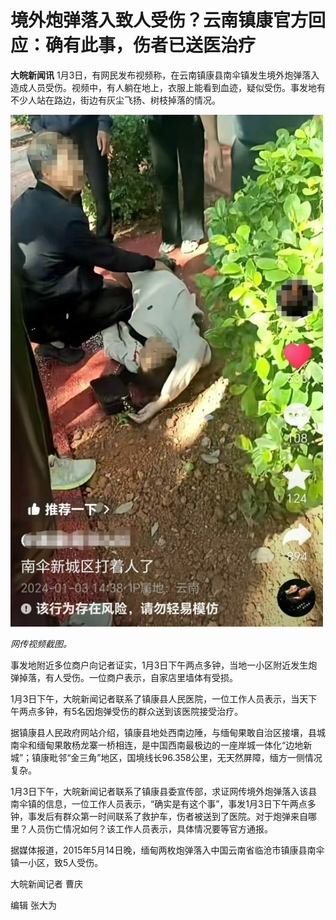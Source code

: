 # 境外炮弹落入致人受伤？云南镇康官方回应：确有此事，伤者已送医治疗

**大皖新闻讯**
1月3日，有网民发布视频称，在云南镇康县南伞镇发生境外炮弹落入造成人员受伤。视频中，有人躺在地上，衣服上能看到血迹，疑似受伤。事发地有不少人站在路边，街边有灰尘飞扬、树枝掉落的情况。

![ea93a2ebe487fca80d6dd7f8605eb43a.jpg](https://raw.githubusercontent.com/qqhsx/qqnews_image/main/2024/01/03/境外炮弹落入致人受伤？云南镇康官方回应：确有此事，伤者已送医治疗/ea93a2ebe487fca80d6dd7f8605eb43a.jpg)

_网传视频截图。_

事发地附近多位商户向记者证实，1月3日下午两点多钟，当地一小区附近发生炮弹掉落，有人受伤。一位商户表示，自家店里墙体有受损。

1月3日下午，大皖新闻记者联系了镇康县人民医院，一位工作人员表示，当天下午两点多钟，有5名因炮弹受伤的群众送到该医院接受治疗。

据镇康县人民政府网站介绍，镇康县地处西南边陲，与缅甸果敢自治区接壤，县城南伞和缅甸果敢杨龙寨一桥相连，是中国西南最极边的一座岸城一体化“边地新城”；镇康毗邻“金三角”地区，国境线长96.358公里，无天然屏障，缅方一侧情况复杂。

1月3日下午，大皖新闻记者联系了镇康县委宣传部，求证网传境外炮弹落入该县南伞镇的信息，一位工作人员表示，“确实是有这个事”，事发1月3日下午两点多钟，事发后有群众第一时间联系了救护车，伤者被送到了医院。对于炮弹来自哪里？人员伤亡情况如何？该工作人员表示，具体情况要等官方通报。

据媒体报道，2015年5月14日晚，缅甸两枚炮弹落入中国云南省临沧市镇康县南伞镇一小区，致5人受伤。

大皖新闻记者 曹庆

编辑 张大为

